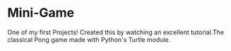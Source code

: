 # Mini-Game
One of my first Projects! Created this by watching an excellent tutorial.The classical Pong game made with Python's Turtle module.
